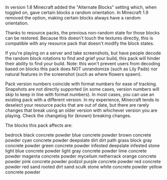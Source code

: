 In version 1.8 Minecraft added the "Alternate Blocks" setting which, when toggled on, gave certain blocks a random orientation. In Minecraft 1.9 removed the option, making certain blocks always have a random orientation.

Thanks to resource packs, the previous non-random state for those blocks can be restored. Because this doesn't touch the textures directly, this is compatible with any resource pack that doesn't modify the block states.

If you're playing on a server and take screenshots, but have people decode the random block rotations to find and grief your build, this pack will hinder their ability to find your build. Note: this won't prevent users from decoding based on blocks this pack does NOT unrandomize (such as Lily Pads) nor natural features in the screenshot (such as where flowers spawn).

Pack version numbers coincide with format numbers for ease of tracking. Snapshots are not directly supported (in some cases, version numbers will skip to keep in line with format numbers). In most cases, you can use an existing pack with a different version. In my experience, Minecraft tends to deselect your resource packs that are out of date, but there are rarely changes that break using an older version with whichever version you are playing. Check the changelog for (known) breaking changes.

The blocks this pack affects are:

bedrock
black concrete powder
blue concrete powder
brown concrete powder
cyan concrete powder
deepslate
dirt
dirt path
grass block
gray concrete powder
green concrete powder
infested deepslate
infested stone
light blue concrete powder
light gray concrete powder
lime concrete powder
magenta concrete powder
mycelium
netherrack
orange concrete powder
pink concrete powder
podzol
purple concrete powder
red concrete powder
red sand
rooted dirt
sand
sculk
stone
white concrete powder
yellow concrete powder
